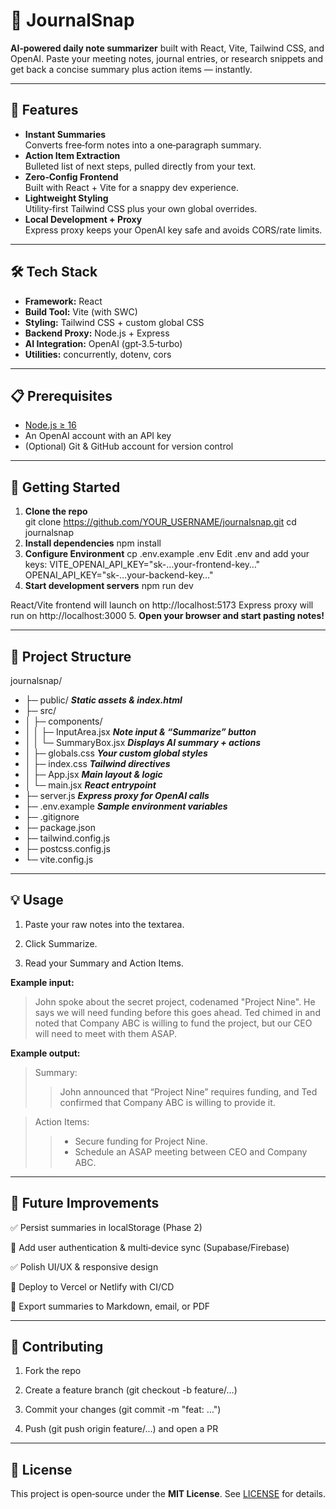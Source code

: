 # 📝 JournalSnap

**AI‑powered daily note summarizer** built with React, Vite, Tailwind CSS, and OpenAI. Paste your meeting notes, journal entries, or research snippets and get back a concise summary plus action items — instantly.

---

## 🚀 Features

- **Instant Summaries**  
  Converts free‑form notes into a one‑paragraph summary.  
- **Action Item Extraction**  
  Bulleted list of next steps, pulled directly from your text.  
- **Zero‑Config Frontend**  
  Built with React + Vite for a snappy dev experience.  
- **Lightweight Styling**  
  Utility‑first Tailwind CSS plus your own global overrides.  
- **Local Development + Proxy**  
  Express proxy keeps your OpenAI key safe and avoids CORS/rate limits.

---

## 🛠️ Tech Stack

- **Framework:** React  
- **Build Tool:** Vite (with SWC)  
- **Styling:** Tailwind CSS + custom global CSS  
- **Backend Proxy:** Node.js + Express  
- **AI Integration:** OpenAI (gpt‑3.5‑turbo)  
- **Utilities:** concurrently, dotenv, cors  

---

## 📋 Prerequisites

- [Node.js ≥ 16](https://nodejs.org/)  
- An OpenAI account with an API key  
- (Optional) Git & GitHub account for version control

---

## 🔧 Getting Started

1. **Clone the repo**  
   git clone https://github.com/YOUR_USERNAME/journalsnap.git
   cd journalsnap
2. **Install dependencies**
    npm install
3. **Configure Environment**
    cp .env.example .env
  Edit .env and add your keys:
    VITE_OPENAI_API_KEY="sk-…your-frontend-key…"
    OPENAI_API_KEY="sk-…your-backend-key…"
4. **Start development servers**
    npm run dev

  React/Vite frontend will launch on http://localhost:5173
  Express proxy will run on http://localhost:3000
5. **Open your browser and start pasting notes!**

---

## 📂 Project Structure
journalsnap/
- ├─ public/                  **_Static assets & index.html_**
- ├─ src/
- │  ├─ components/
- │  │  ├─ InputArea.jsx     **_Note input & “Summarize” button_**
- │  │  └─ SummaryBox.jsx    **_Displays AI summary + actions_**
- │  ├─ globals.css          **_Your custom global styles_**
- │  ├─ index.css            **_Tailwind directives_**
- │  ├─ App.jsx              **_Main layout & logic_**
- │  └─ main.jsx             **_React entrypoint_**
- ├─ server.js               **_Express proxy for OpenAI calls_**
- ├─ .env.example            **_Sample environment variables_**
- ├─ .gitignore              
- ├─ package.json            
- ├─ tailwind.config.js      
- ├─ postcss.config.js       
- └─ vite.config.js          

---

## 💡 Usage
1. Paste your raw notes into the textarea.

2. Click Summarize.

3. Read your Summary and Action Items.

**Example input:**
> John spoke about the secret project, codenamed "Project Nine". He says we will need funding before this goes ahead. Ted chimed in and noted that Company ABC is willing to fund the project, but our CEO will need to meet with them ASAP.

**Example output:**
> Summary:
> > John announced that “Project Nine” requires funding, and Ted confirmed that Company ABC is willing to provide it.
        
> Action Items:
> > - Secure funding for Project Nine.
> > - Schedule an ASAP meeting between CEO and Company ABC.

---

## 🔮 Future Improvements
✅ Persist summaries in localStorage (Phase 2)

🔲 Add user authentication & multi‑device sync (Supabase/Firebase)

✅ Polish UI/UX & responsive design

🔲 Deploy to Vercel or Netlify with CI/CD

🔲 Export summaries to Markdown, email, or PDF

---

## 🤝 Contributing
1. Fork the repo

2. Create a feature branch (git checkout -b feature/…)

3. Commit your changes (git commit -m "feat: …")

4. Push (git push origin feature/…) and open a PR

---

## 📄 License
This project is open‑source under the **MIT License**. See [LICENSE](License.txt) for details.

